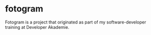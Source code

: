 # fotogram
Fotogram is a project that originated as part of my software-developer training at Developer Akademie.
